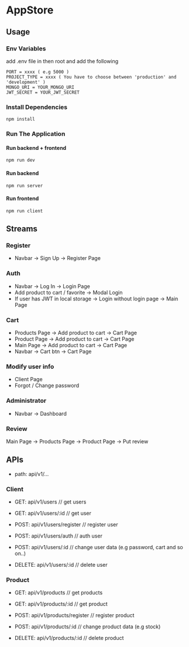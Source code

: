 # AppStore

## Usage

### Env Variables

add .env file in then root and add the following

```
PORT = xxxx ( e.g 5000 )
PROJECT_TYPE = xxxx ( You have to choose between 'production' and 'development' )
MONGO_URI = YOUR_MONGO_URI
JWT_SECRET = YOUR_JWT_SECRET
```

### Install Dependencies

```
npm install
```

### Run The Application

#### Run backend + frontend
```
npm run dev 
```

#### Run backend
```
npm run server 
```

#### Run frontend
```
npm run client
```

## Streams

### Register
- Navbar -> Sign Up -> Register Page

### Auth
- Navbar -> Log In -> Login Page
- Add product to cart / favorite -> Modal Login
- If user has JWT in local storage -> Login without login page -> Main Page

### Cart
- Products Page -> Add product to cart -> Cart Page
- Product Page -> Add product to cart -> Cart Page
- Main Page -> Add product to cart -> Cart Page
- Navbar -> Cart btn -> Cart Page

### Modify user info
- Client Page
- Forgot / Change password

### Administrator
- Navbar -> Dashboard

### Review
Main Page -> Products Page -> Product Page -> Put review

## APIs

- path: api/v1/...

### Client

- GET: api/v1/users             // get users

- GET: api/v1/users/:id         // get user

- POST: api/v1/users/register   // register user

- POST: api/v1/users/auth       // auth user

- POST: api/v1/users/:id        // change user data (e.g password, cart and so on..)

- DELETE: api/v1/users/:id      // delete user

### Product

- GET: api/v1/products             // get products

- GET: api/v1/products/:id         // get product

- POST: api/v1/products/register   // register product

- POST: api/v1/products/:id        // change product data (e.g stock)

- DELETE: api/v1/products/:id      // delete product